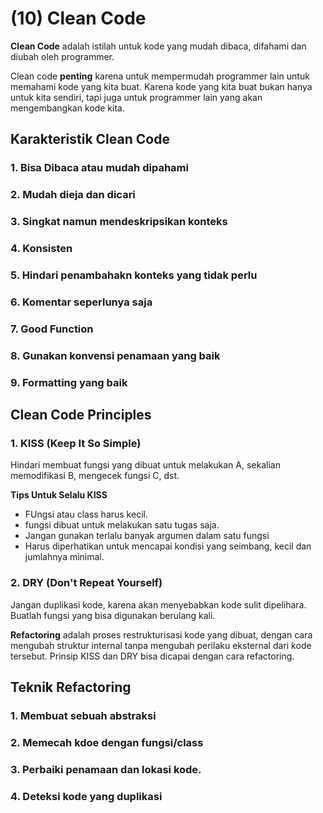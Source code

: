# (10) Clean Code

**Clean Code** adalah istilah untuk kode yang mudah dibaca, difahami dan diubah oleh programmer.

Clean code **penting** karena untuk mempermudah programmer lain untuk memahami kode yang kita buat. Karena kode yang kita buat bukan hanya untuk kita sendiri, tapi juga untuk programmer lain yang akan mengembangkan kode kita.

## Karakteristik Clean Code

### 1. Bisa Dibaca atau mudah dipahami
### 2. Mudah dieja dan dicari
### 3. Singkat namun mendeskripsikan konteks
### 4. Konsisten
### 5. Hindari penambahakn konteks yang tidak perlu
### 6. Komentar seperlunya saja
### 7. Good Function
### 8. Gunakan konvensi penamaan yang baik
### 9. Formatting yang baik

## Clean Code Principles

### 1. KISS (Keep It So Simple)

Hindari membuat fungsi yang dibuat untuk melakukan A, sekalian memodifikasi B, mengecek fungsi C, dst.

**Tips Untuk Selalu KISS**
- FUngsi atau class harus kecil.
- fungsi dibuat untuk melakukan satu tugas saja.
- Jangan gunakan terlalu banyak argumen dalam satu fungsi
- Harus diperhatikan untuk mencapai kondisi yang seimbang, kecil dan jumlahnya minimal.

### 2. DRY (Don't Repeat Yourself)

Jangan duplikasi kode, karena akan menyebabkan kode sulit dipelihara. Buatlah fungsi yang bisa digunakan berulang kali.

**Refactoring** adalah proses restrukturisasi kode yang dibuat, dengan cara mengubah struktur internal tanpa mengubah perilaku eksternal dari kode tersebut. Prinsip KISS dan DRY bisa dicapai dengan cara refactoring.

## Teknik Refactoring

### 1. Membuat sebuah abstraksi
### 2. Memecah kdoe dengan fungsi/class
### 3. Perbaiki penamaan dan lokasi kode.
### 4. Deteksi kode yang duplikasi

